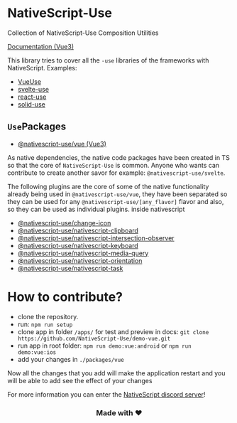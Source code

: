 # NativeScript-Use

Collection of NativeScript-Use Composition Utilities

[Documentation (Vue3)](https://nativescriptuse-vue.netlify.app/)
<br />

This library tries to cover all the `-use` libraries of the frameworks with NativeScript.
Examples:
- [VueUse](https://vueuse.org/)
- [svelte-use](https://svelte-use.vercel.app/)
- [react-use](https://github.com/streamich/react-use)
- [solid-use](https://github.com/lxsmnsyc/solid-use)

## `Use`Packages
- [@nativescript-use/vue (Vue3)](packages/vue/README.md)

As native dependencies, the native code packages have been created in TS so that the core of `NativeScript-Use` is common. Anyone who wants can contribute to create another savor for example: `@nativescript-use/svelte`.
<br />

The following plugins are the core of some of the native functionality already being used in `@nativescript-use/vue`, they have been separated so they can be used for any `@nativescript-use/[any_flavor]` flavor and also, so they can be used as individual plugins. inside nativescript

- [@nativescript-use/change-icon](packages/change-icon/README.md)
- [@nativescript-use/nativescript-clipboard](packages/nativescript-clipboard/README.md)
- [@nativescript-use/nativescript-intersection-observer](packages/nativescript-intersection-observer/README.md)
- [@nativescript-use/nativescript-keyboard](packages/nativescript-keyboard/README.md)
- [@nativescript-use/nativescript-media-query](packages/nativescript-media-query/README.md)
- [@nativescript-use/nativescript-orientation](packages/nativescript-orientation/README.md)
- [@nativescript-use/nativescript-task](packages/nativescript-task/README.md)

# How to contribute?

- clone the repository.
- run: `npm run setup`
- clone app in folder `/apps/` for test and preview in docs: `git clone https://github.com/NativeScript-Use/demo-vue.git`
- run app in root folder: `npm run demo:vue:android` or `npm run demo:vue:ios`
- add your changes in `./packages/vue`

Now all the changes that you add will make the application restart and you will be able to add see the effect of your changes

For more information you can enter the [NativeScript discord server](https://discord.com/invite/RgmpGky9GR)!


<h3 align="center">Made with ❤️</h3>
